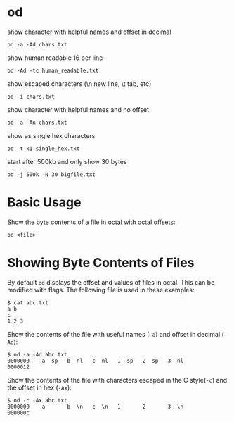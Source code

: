 # od

show character with helpful names and offset in decimal

    od -a -Ad chars.txt


show human readable 16 per line

    od -Ad -tc human_readable.txt


show escaped characters (\n new line, \t tab, etc)

    od -i chars.txt


show character with helpful names and no offset

    od -a -An chars.txt


show as single hex characters

    od -t x1 single_hex.txt


start after 500kb and only show 30 bytes

    od -j 500k -N 30 bigfile.txt



# Basic Usage

Show the byte contents of a file in octal with octal offsets:

    od <file>



# Showing Byte Contents of Files

By default `od` displays the offset and values of files in octal. This can be
modified with flags. The following file is used in these examples:

    $ cat abc.txt
    a b
    c
    1 2 3


Show the contents of the file with useful names (`-a`) and offset in decimal
(`-Ad`):

    $ od -a -Ad abc.txt
    0000000    a  sp   b  nl   c  nl   1  sp   2  sp   3  nl
    0000012


Show the contents of the file with characters escaped in the C style(`-c`) and
the offset in hex (`-Ax`):

    $ od -c -Ax abc.txt
    0000000    a       b  \n   c  \n   1       2       3  \n
    000000c


